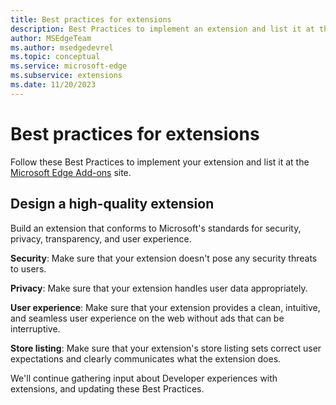 ```yaml
---
title: Best practices for extensions
description: Best Practices to implement an extension and list it at the Microsoft Edge Add-ons site.
author: MSEdgeTeam
ms.author: msedgedevrel
ms.topic: conceptual
ms.service: microsoft-edge
ms.subservice: extensions
ms.date: 11/20/2023
---
```

# Best practices for extensions

Follow these Best Practices to implement your extension and list it at the [Microsoft Edge Add-ons](https://microsoftedge.microsoft.com/addons/) site.


<!-- ====================================================================== -->
## Design a high-quality extension

Build an extension that conforms to Microsoft's standards for security, privacy, transparency, and user experience.

**Security**: Make sure that your extension doesn't pose any security threats to users. 

**Privacy**: Make sure that your extension handles user data appropriately. 

**User experience**: Make sure that your extension provides a clean, intuitive, and seamless user experience on the web without ads that can be interruptive.

**Store listing**: Make sure that your extension's store listing sets correct user expectations and clearly communicates what the extension does.

We'll continue gathering input about Developer experiences with extensions, and updating these Best Practices.
